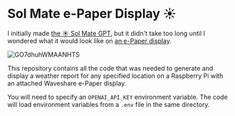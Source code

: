 # Sol Mate e-Paper Display ☀️

I initially made [the ☀️ Sol Mate GPT](https://chatgpt.com/g/g-QIydQSFRm-sol-mate), but it didn't take too long until I wondered what it would look like on [an e-Paper display](https://www.amazon.com/dp/B0BMQ83W7W).

![GO7dhuhWMAANHTS](https://github.com/blixt/sol-mate-eink/assets/158591/d32dc678-6b6f-4424-b3b0-84c9e74b53f1)

This repository contains all the code that was needed to generate and display a weather report for any specified location on a Raspberry Pi with an attached Waveshare e-Paper display.

You will need to specify an `OPENAI_API_KEY` environment variable. The code will load environment variables from a `.env` file in the same directory.
